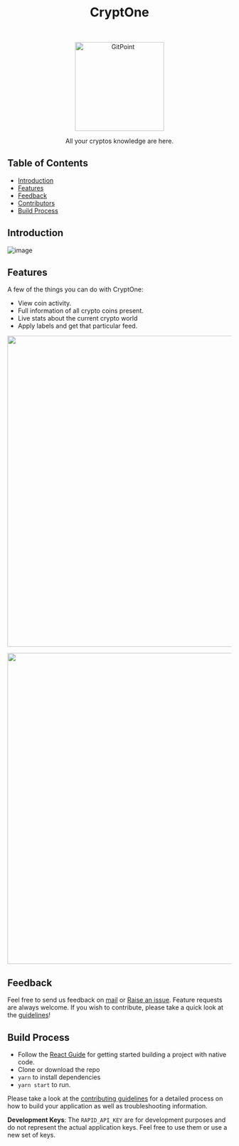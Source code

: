 <h1 align="center"> CryptOne </h1> <br>
<p align="center">
  <a href="https://crypt-one.vercel.app/">
    <img alt="GitPoint" title="GitPoint" src="https://user-images.githubusercontent.com/86917304/204284003-c3291f07-706d-49df-98d6-9e2a37590afc.png" width="200">
  </a>
</p>

<p align="center">
  All your cryptos knowledge are here.
</p>


<!-- START doctoc generated TOC please keep comment here to allow auto update -->
<!-- DON'T EDIT THIS SECTION, INSTEAD RE-RUN doctoc TO UPDATE -->
## Table of Contents

- [Introduction](#introduction)
- [Features](#features)
- [Feedback](#feedback)
- [Contributors](#contributors)
- [Build Process](#build-process)

<!-- END doctoc generated TOC please keep comment here to allow auto update -->

## Introduction
![image](https://user-images.githubusercontent.com/86917304/204537842-7a24392d-9472-4fdf-890c-33038e3cbd0f.png)

## Features

A few of the things you can do with CryptOne:

* View coin activity.
* Full information of all crypto coins present.
* Live stats about the current crypto world
* Apply labels and get that particular feed.


<p align="center">
  <img src = "https://user-images.githubusercontent.com/86917304/204538355-2f41470a-11e5-430e-b0c1-a1eb4cd5b2f0.png" width=700>
</p>

<p align="center">
  <img src = "https://user-images.githubusercontent.com/86917304/204538452-32b7c152-f586-4c8d-a89c-1f05cae9f797.png" width=700>
</p>

## Feedback

Feel free to send us feedback on [mail](mailto:pranshujain0111@gmail.com) or [Raise an issue](https://github.com/Pranshu321/CryptOne/issues/new). Feature requests are always welcome. If you wish to contribute, please take a quick look at the [guidelines](./CONTRIBUTING.md)!

## Build Process

- Follow the [React Guide](https://facebook.github.io/react-native/docs/getting-started.html) for getting started building a project with native code.
- Clone or download the repo
- `yarn` to install dependencies
- `yarn start` to run.

Please take a look at the [contributing guidelines](./CONTRIBUTING.md) for a detailed process on how to build your application as well as troubleshooting information.

**Development Keys**: The `RAPID_API_KEY` are for development purposes and do not represent the actual application keys. Feel free to use them or use a new set of keys.
